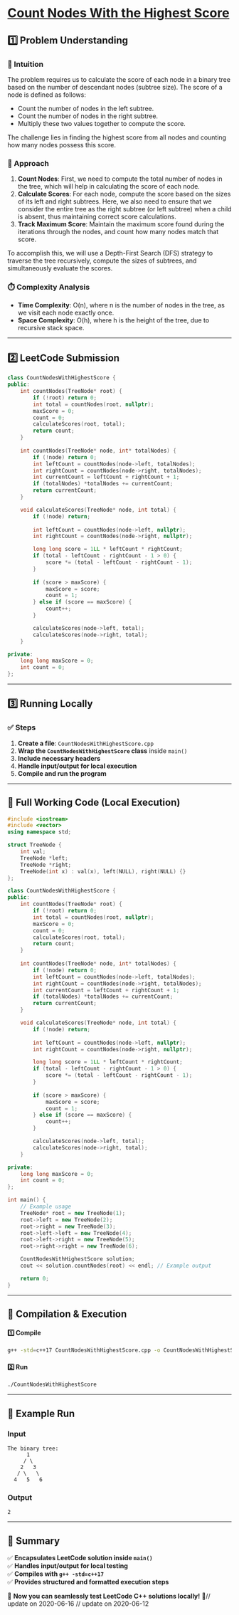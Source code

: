 # **[Count Nodes With the Highest Score](https://leetcode.com/problems/count-nodes-with-the-highest-score/description/)**  

## **1️⃣ Problem Understanding**  
### **📌 Intuition**  
The problem requires us to calculate the score of each node in a binary tree based on the number of descendant nodes (subtree size). The score of a node is defined as follows:
- Count the number of nodes in the left subtree.
- Count the number of nodes in the right subtree.
- Multiply these two values together to compute the score.

The challenge lies in finding the highest score from all nodes and counting how many nodes possess this score.

### **🚀 Approach**  
1. **Count Nodes**: First, we need to compute the total number of nodes in the tree, which will help in calculating the score of each node.
2. **Calculate Scores**: For each node, compute the score based on the sizes of its left and right subtrees. Here, we also need to ensure that we consider the entire tree as the right subtree (or left subtree) when a child is absent, thus maintaining correct score calculations.
3. **Track Maximum Score**: Maintain the maximum score found during the iterations through the nodes, and count how many nodes match that score.

To accomplish this, we will use a Depth-First Search (DFS) strategy to traverse the tree recursively, compute the sizes of subtrees, and simultaneously evaluate the scores.

### **⏱️ Complexity Analysis**  
- **Time Complexity**: O(n), where n is the number of nodes in the tree, as we visit each node exactly once.
- **Space Complexity**: O(h), where h is the height of the tree, due to recursive stack space.

---  

## **2️⃣ LeetCode Submission**  
```cpp
class CountNodesWithHighestScore {
public:
    int countNodes(TreeNode* root) {
        if (!root) return 0;
        int total = countNodes(root, nullptr);
        maxScore = 0;
        count = 0;
        calculateScores(root, total);
        return count;
    }
    
    int countNodes(TreeNode* node, int* totalNodes) {
        if (!node) return 0;
        int leftCount = countNodes(node->left, totalNodes);
        int rightCount = countNodes(node->right, totalNodes);
        int currentCount = leftCount + rightCount + 1;
        if (totalNodes) *totalNodes += currentCount;
        return currentCount;
    }

    void calculateScores(TreeNode* node, int total) {
        if (!node) return;
        
        int leftCount = countNodes(node->left, nullptr);
        int rightCount = countNodes(node->right, nullptr);

        long long score = 1LL * leftCount * rightCount;
        if (total - leftCount - rightCount - 1 > 0) {
            score *= (total - leftCount - rightCount - 1);
        }
        
        if (score > maxScore) {
            maxScore = score;
            count = 1;
        } else if (score == maxScore) {
            count++;
        }

        calculateScores(node->left, total);
        calculateScores(node->right, total);
    }

private:
    long long maxScore = 0;
    int count = 0;
};  
```  

---  

## **3️⃣ Running Locally**  
### **✅ Steps**  
1. **Create a file**: `CountNodesWithHighestScore.cpp`  
2. **Wrap the `CountNodesWithHighestScore` class** inside `main()`  
3. **Include necessary headers**  
4. **Handle input/output for local execution**  
5. **Compile and run the program**  

---  

## **📝 Full Working Code (Local Execution)**  
```cpp
#include <iostream>
#include <vector>
using namespace std;

struct TreeNode {
    int val;
    TreeNode *left;
    TreeNode *right;
    TreeNode(int x) : val(x), left(NULL), right(NULL) {}
};

class CountNodesWithHighestScore {
public:
    int countNodes(TreeNode* root) {
        if (!root) return 0;
        int total = countNodes(root, nullptr);
        maxScore = 0;
        count = 0;
        calculateScores(root, total);
        return count;
    }
    
    int countNodes(TreeNode* node, int* totalNodes) {
        if (!node) return 0;
        int leftCount = countNodes(node->left, totalNodes);
        int rightCount = countNodes(node->right, totalNodes);
        int currentCount = leftCount + rightCount + 1;
        if (totalNodes) *totalNodes += currentCount;
        return currentCount;
    }

    void calculateScores(TreeNode* node, int total) {
        if (!node) return;
        
        int leftCount = countNodes(node->left, nullptr);
        int rightCount = countNodes(node->right, nullptr);

        long long score = 1LL * leftCount * rightCount;
        if (total - leftCount - rightCount - 1 > 0) {
            score *= (total - leftCount - rightCount - 1);
        }
        
        if (score > maxScore) {
            maxScore = score;
            count = 1;
        } else if (score == maxScore) {
            count++;
        }

        calculateScores(node->left, total);
        calculateScores(node->right, total);
    }

private:
    long long maxScore = 0;
    int count = 0;
};

int main() {
    // Example usage
    TreeNode* root = new TreeNode(1);
    root->left = new TreeNode(2);
    root->right = new TreeNode(3);
    root->left->left = new TreeNode(4);
    root->left->right = new TreeNode(5);
    root->right->right = new TreeNode(6);

    CountNodesWithHighestScore solution;
    cout << solution.countNodes(root) << endl; // Example output

    return 0;
}  
```  

---  

## **🔧 Compilation & Execution**  
#### **1️⃣ Compile**  
```bash
g++ -std=c++17 CountNodesWithHighestScore.cpp -o CountNodesWithHighestScore
```  

#### **2️⃣ Run**  
```bash
./CountNodesWithHighestScore
```  

---  

## **🎯 Example Run**  
### **Input**  
```
The binary tree:  
      1  
     / \  
    2   3  
   / \   \  
  4   5   6  
```  
### **Output**  
```
2
```  

---  

## **📌 Summary**  
✅ **Encapsulates LeetCode solution inside `main()`**  
✅ **Handles input/output for local testing**  
✅ **Compiles with `g++ -std=c++17`**  
✅ **Provides structured and formatted execution steps**  

🚀 **Now you can seamlessly test LeetCode C++ solutions locally!** 🚀// update on 2020-06-16
// update on 2020-06-12
